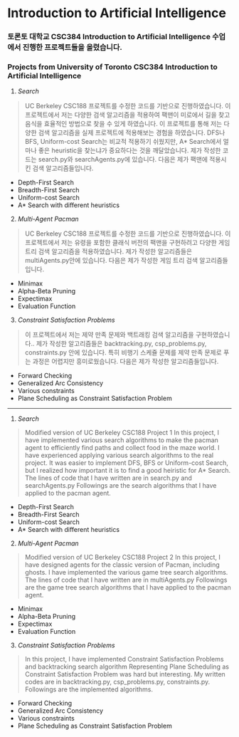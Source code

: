 # Introduction to Artificial Intelligence
### 토론토 대학교 CSC384 Introduction to Artificial Intelligence 수업에서 진행한 프로젝트들을 올렸습니다.
### Projects from University of Toronto CSC384 Introduction to Artificial Intelligence
1. *Search*
>UC Berkeley CSC188 프로젝트를 수정한 코드를 기반으로 진행하였습니다.
> 이 프로젝트에서 저는 다양한 검색 알고리즘을 적용하여 팩맨이 미로에서 길을 찾고 음식을 효율적인 방법으로 찾을 수 있게 하였습니다.
> 이 프로젝트를 통해 저는 다양한 검색 알고리즘을 실제 프로젝트에 적용해보는 경험을 하였습니다. DFS나 BFS, Uniform-cost Search는 비교적 적용하기 쉬웠지만, A* Search에서 얼마나 좋은 heuristic을 찾는냐가 중요하다는 것을 깨달았습니다.
> 제가 작성한 코드는 search.py와 searchAgents.py에 있습니다.
> 다음은 제가 팩맨에 적용시킨 검색 알고리즘들입니다.
- Depth-First Search
- Breadth-First Search
- Uniform-cost Search
- A* Search with different heuristics

2. *Multi-Agent Pacman*
>  UC Berkeley CSC188 프로젝트를 수정한 코드를 기반으로 진행하였습니다.
> 이 프로젝트에서 저는 유령을 포함한 클래식 버전의 팩맨을 구현하려고 다양한 게임 트리 검색 알고리즘을 적용하였습니다. 
> 제가 작성한 알고리즘들은 multiAgents.py안에 있습니다.
> 다음은 제가 작성한 게임 트리 검색 알고리즘들입니다.
- Minimax
- Alpha-Beta Pruning
- Expectimax
- Evaluation Function

3. *Constraint Satisfaction Problems*
>  이 프로젝트에서 저는 제약 만족 문제와 백트래킹 검색 알고리즘을 구현하였습니다.. 
> 제가 작성한 알고리즘들은 backtracking.py, csp_problems.py, constraints.py 안에 있습니다.
> 특히 비행기 스케쥴 문제를 제약 만족 문제로 푸는 과정은 어렵지만 흥미로웠습니다.
> 다음은 제가 작성한 알고리즘들입니다.
- Forward Checking
- Generalized	Arc	Consistency
- Various constraints
- Plane Scheduling as Constraint Satisfaction Problem
---------------------------------------------------------------------------

1. *Search*
> Modified version of UC Berkeley CSC188 Project 1 
> In this project, I have implemented various search algorithms to make the pacman agent to efficiently find paths and collect food in the maze world.
> I have experienced applying various search algorithms to the real project. It was easier to implement DFS, BFS or Uniform-cost Search, but I realized how important it is to find a good heiristic for A* Search.
> The lines of code that I have written are in search.py and searchAgents.py
> Followings are the search algorithms that I have applied to the pacman agent.
- Depth-First Search
- Breadth-First Search
- Uniform-cost Search
- A* Search with different heuristics

2. *Multi-Agent Pacman*
> Modified version of UC Berkeley CSC188 Project 2
> In this project, I have designed agents for the classic version of Pacman, including ghosts. I have implemented the various game tree search algorithms.
> The lines of code that I have written are in multiAgents.py
> Followings are the game tree search algorithms that I have applied to the pacman agent.
- Minimax
- Alpha-Beta Pruning
- Expectimax
- Evaluation Function

3. *Constraint Satisfaction Problems*
>  In this project, I have implemented Constraint Satisfaction Problems and backtracking search algorithm
> Representing Plane Scheduling as Constraint Satisfaction Problem was hard but interesting.
> My written codes are in backtracking.py, csp_problems.py, constraints.py.
> Followings are the implemented algorithms.
- Forward Checking
- Generalized	Arc	Consistency
- Various constraints
- Plane Scheduling as Constraint Satisfaction Problem
